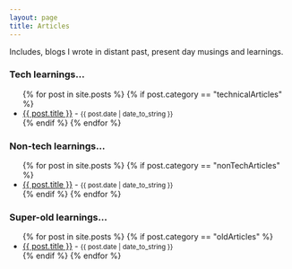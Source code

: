 ```yaml
---
layout: page
title: Articles
---
```


<p class="message">
  Includes, blogs I wrote in distant past, present day musings and learnings.
</p>

### Tech learnings... 
<ul>
  {% for post in site.posts %}
    {% if post.category == "technicalArticles" %}
      <li>
        <a href="{{ post.url }}">{{ post.title }}</a> - <small>{{ post.date | date_to_string }}</small>
      </li>
    {% endif %}
  {% endfor %}
</ul>

### Non-tech learnings... 
<ul>
  {% for post in site.posts %}
    {% if post.category == "nonTechArticles" %}
      <li>
        <a href="{{ post.url }}">{{ post.title }}</a> - <small>{{ post.date | date_to_string }}</small>
      </li>
    {% endif %}
  {% endfor %}
</ul>

### Super-old learnings... 
<ul>
  {% for post in site.posts %}
    {% if post.category == "oldArticles" %}
      <li>
        <a href="{{ post.url }}">{{ post.title }}</a> - <small>{{ post.date | date_to_string }}</small>
      </li>
    {% endif %}
  {% endfor %}
</ul>
